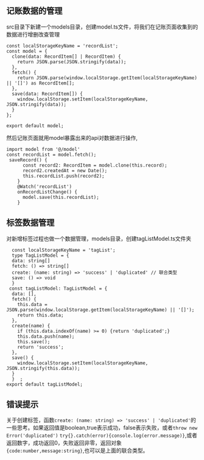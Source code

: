 ## 记账数据的管理
src目录下新建一个models目录，创建model.ts文件，将我们在记账页面收集到的数据进行增删改查管理
```
const localStorageKeyName = 'recordList';
const model = {
  clone(data: RecordItem[] | RecordItem) {
    return JSON.parse(JSON.stringify(data));
  },
  fetch() {
    return JSON.parse(window.localStorage.getItem(localStorageKeyName) || '[]') as RecordItem[];
  },
  save(data: RecordItem[]) {
    window.localStorage.setItem(localStorageKeyName, JSON.stringify(data));
  }
};

export default model; 
```
然后记账页面就用model暴露出来的api对数据进行操作,
```
import model from '@/model'
const recordList = model.fetch();
 saveRecord() {
      const record2: RecordItem = model.clone(this.record);
      record2.createdAt = new Date();
      this.recordList.push(record2);
    }
    @Watch('recordList')
    onRecordListChange() {
      model.save(this.recordList);
    }
  ```
 ## 标签数据管理
 对新增标签过程也做一个数据管理，models目录，创建tagListModel.ts文件夹
```
  const localStorageKeyName = 'tagList';
  type TagListModel = {
  data: string[]
  fetch: () => string[]
  create: (name: string) => 'success' | 'duplicated' // 联合类型
  save: () => void
  }
 const tagListModel: TagListModel = {
  data: [],
  fetch() {
    this.data = JSON.parse(window.localStorage.getItem(localStorageKeyName) || '[]');
    return this.data;
  },
  create(name) {
    if (this.data.indexOf(name) >= 0) {return 'duplicated';}
    this.data.push(name);
    this.save();
    return 'success';
  },
  save() {
    window.localStorage.setItem(localStorageKeyName, JSON.stringify(this.data));
  }
  }  ;
export default tagListModel;
```
## 错误提示
关于创建标签，函数`create: (name: string) => 'success' | 'duplicated'`的一些思考。如果返回值是boolean,true表示成功，false表示失败，或者`throw new Error('duplicated')` `try{}.catch(error){console.log(error.message)}`,或者返回数字，成功返回0，失败返回非零，返回对象`{code:number,message:string}`,也可以是上面的联合类型。
